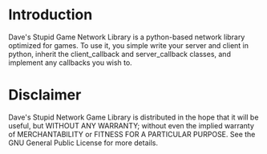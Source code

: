 # Introduction
Dave's Stupid Game Network Library is a python-based network library optimized for games.  To use it,
you simple write your server and client in python, inherit the client_callback and server_callback classes,
and implement any callbacks you wish to.

# Disclaimer

Dave's Stupid Network Game Library is distributed in the hope that it will be useful,
but WITHOUT ANY WARRANTY; without even the implied warranty of
MERCHANTABILITY or FITNESS FOR A PARTICULAR PURPOSE.  See the
GNU General Public License for more details.


